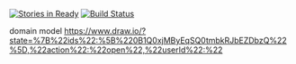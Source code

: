 [![Stories in Ready](https://badge.waffle.io/MariaRomero/streetFood.png?label=ready&title=Ready)](https://waffle.io/MariaRomero/streetFood)
[![Build Status](https://travis-ci.org/MariaRomero/streetFood.svg?branch=master)](https://travis-ci.org/MariaRomero/streetFood)


domain model
https://www.draw.io/?state=%7B%22ids%22:%5B%220B1Q0xjMByEqSQ0tmbkRJbEZDbzQ%22%5D,%22action%22:%22open%22,%22userId%22:%22
